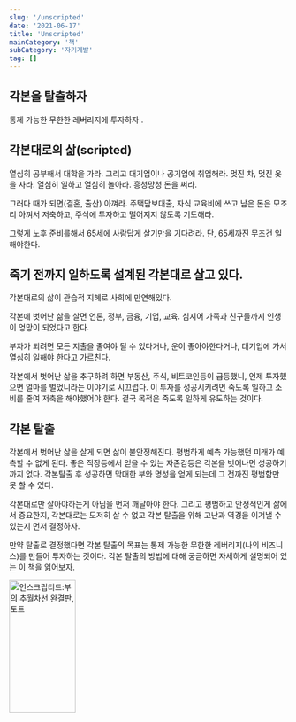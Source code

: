 ```yaml
---
slug: '/unscripted'
date: '2021-06-17'
title: 'Unscripted'
mainCategory: '책'
subCategory: '자기계발'
tag: []
---
```


## 각본을 탈출하자

통제 가능한 무한한 레버리지에 투자하자 .

## 각본대로의 삶(scripted)

열심히 공부해서 대학을 가라. 그리고 대기업이나 공기업에 취업해라.
멋진 차, 멋진 옷을 사라. 열심히 일하고 열심히 놀아라. 흥청망청 돈을 써라.

그러다 때가 되면(결혼, 출산) 아껴라. 주택담보대출, 자식 교육비에 쓰고 남은 돈은 모조리 아껴서 저축하고, 주식에 투자하고 떨어지지 않도록 기도해라.

그렇게 노후 준비를해서 65세에 사람답게 살기만을 기다려라. 단, 65세까진 무조건 일해야한다.

## 죽기 전까지 일하도록 설계된 각본대로 살고 있다.

각본대로의 삶이 관습적 지혜로 사회에 만연해있다.

각본에 벗어난 삶을 살면 언론, 정부, 금융, 기업, 교육. 심지어 가족과 친구들까지 인생이 엉망이 되었다고 한다.

부자가 되려면 모든 지출을 줄여야 될 수 있다거나, 운이 좋아야한다거나, 대기업에 가서 열심히 일해야 한다고 가르친다.

각본에서 벗어난 삶을 추구하려 하면 부동산, 주식, 비트코인등이 급등했니, 언제 투자했으면 얼마를 벌었니라는 이야기로 시끄럽다. 이 투자를 성공시키려면 죽도록 일하고 소비를 줄여 저축을 해야했어야 한다. 결국 목적은 죽도록 일하게 유도하는 것이다.

## 각본 탈출

각본에서 벗어난 삶을 살게 되면 삶이 불안정해진다. 평범하게 예측 가능했던 미래가 예측할 수 없게 된다. 좋은 직장등에서 얻을 수 있는 자존감등은 각본을 벗어나면 성공하기 까지 없다. 각본탈출 후 성공하면 막대한 부와 명성을 얻게 되는데 그 전까진 평범함만 못 할 수 있다.

각본대로만 살아야하는게 아님을 먼저 깨달아야 한다. 그리고 평범하고 안정적인게 삶에서 중요한지, 각본대로는 도저히 살 수 없고 각본 탈출을 위해 고난과 역경을 이겨낼 수 있는지 먼저 결정하자.

만약 탈출로 결정했다면 각본 탈출의 목표는 통제 가능한 무한한 레버리지(나의 비즈니스)를 만들어 투자하는 것이다. 각본 탈출의 방법에 대해 궁금하면 자세하게 설명되어 있는 이 책을 읽어보자.

<a href="https://coupa.ng/b1Vl5x" target="_blank" referrerpolicy="unsafe-url"><img src="https://static.coupangcdn.com/image/affiliate/banner/f27386994053ec748d335cef6cfaab3f@2x.jpg" alt="언스크립티드:부의 추월차선 완결판, 토트" width="120" height="240"></a>
